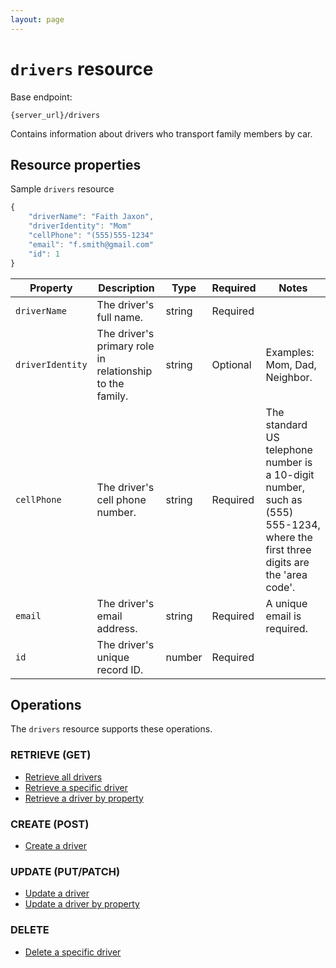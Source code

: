```yaml
---
layout: page
---
```


# `drivers` resource

Base endpoint:

```shell
{server_url}/drivers
```

Contains information about drivers who transport family members by car.

## Resource properties

Sample `drivers` resource

```js
{
    "driverName": "Faith Jaxon",
    "driverIdentity": "Mom"
    "cellPhone": "(555)555-1234"
    "email": "f.smith@gmail.com"
    "id": 1
}
```

| Property | Description | Type | Required | Notes |
| -------------- | ------ | ------------ |------------ |------------ |
| `driverName` | The driver's full name. | string | Required |  |
| `driverIdentity` | The driver's primary role in relationship to the family. | string | Optional |Examples: Mom, Dad, Neighbor.  |
| `cellPhone` | The driver's cell phone number. | string | Required |The standard US telephone number is a 10-digit number, such as (555) 555-1234, where the first three digits are the 'area code'.  |
| `email` | The driver's email address. | string | Required | A unique email is required. |
| `id` | The driver's unique record ID. | number | Required |  |

## Operations

The `drivers` resource supports these operations.

### RETRIEVE (GET)

* [Retrieve all drivers](drivers-get-all-drivers.md)
* [Retrieve a specific driver](drivers-get-driver-by-id.md)
* [Retrieve a driver by property](drivers-get-driver-by-property.md)

### CREATE (POST)

* [Create a driver](drivers-create-driver.md)

### UPDATE (PUT/PATCH)

* [Update a driver](drivers-update-driver-by-id.md)
* [Update a driver by property](drivers-update-driver-by-property.md)

### DELETE

* [Delete a specific driver](drivers-delete-driver-by-id.md)
